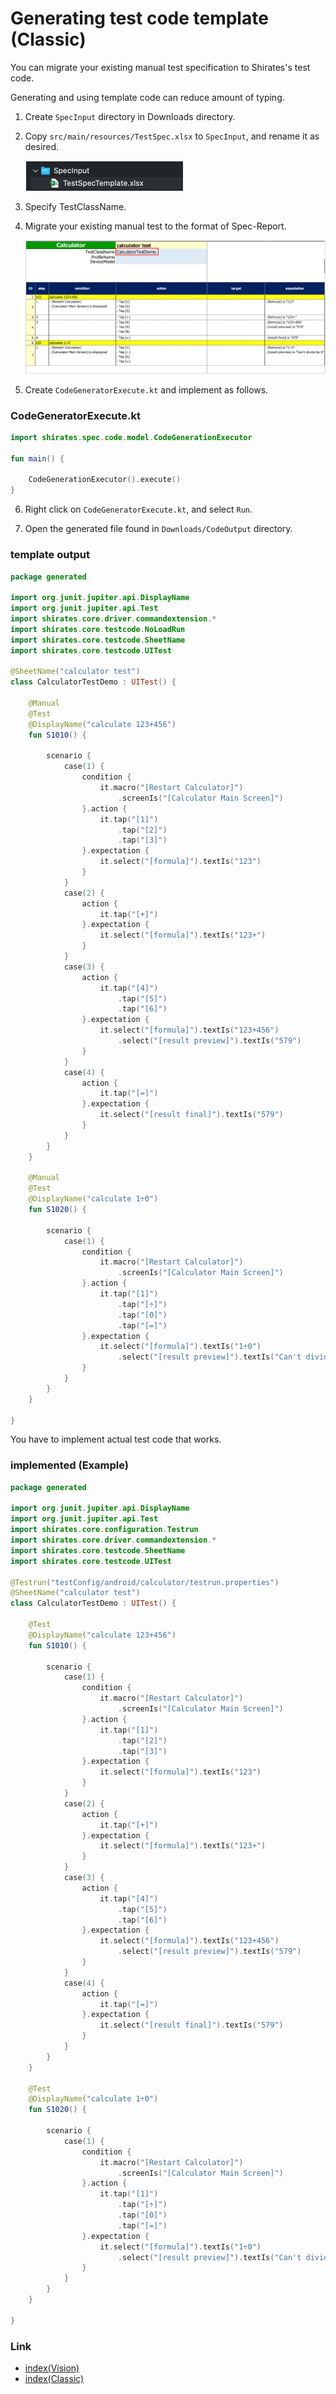# Generating test code template (Classic)

You can migrate your existing manual test specification to Shirates's test code.

Generating and using template code can reduce amount of typing.

1. Create `SpecInput` directory in Downloads directory.

2. Copy `src/main/resources/TestSpec.xlsx` to `SpecInput`, and rename it as desired.

   ![](_images/spec_input.png)

3. Specify TestClassName.

4. Migrate your existing manual test to the format of Spec-Report.

   ![](_images/test_spec_template.png)

5. Create `CodeGeneratorExecute.kt` and implement as follows.

### CodeGeneratorExecute.kt

```kotlin
import shirates.spec.code.model.CodeGenerationExecutor

fun main() {

    CodeGenerationExecutor().execute()
}
```

6. Right click on `CodeGeneratorExecute.kt`, and select `Run`.

7. Open the generated file found in `Downloads/CodeOutput` directory.

### template output

```kotlin
package generated

import org.junit.jupiter.api.DisplayName
import org.junit.jupiter.api.Test
import shirates.core.driver.commandextension.*
import shirates.core.testcode.NoLoadRun
import shirates.core.testcode.SheetName
import shirates.core.testcode.UITest

@SheetName("calculator test")
class CalculatorTestDemo : UITest() {

    @Manual
    @Test
    @DisplayName("calculate 123+456")
    fun S1010() {

        scenario {
            case(1) {
                condition {
                    it.macro("[Restart Calculator]")
                        .screenIs("[Calculator Main Screen]")
                }.action {
                    it.tap("[1]")
                        .tap("[2]")
                        .tap("[3]")
                }.expectation {
                    it.select("[formula]").textIs("123")
                }
            }
            case(2) {
                action {
                    it.tap("[+]")
                }.expectation {
                    it.select("[formula]").textIs("123+")
                }
            }
            case(3) {
                action {
                    it.tap("[4]")
                        .tap("[5]")
                        .tap("[6]")
                }.expectation {
                    it.select("[formula]").textIs("123+456")
                        .select("[result preview]").textIs("579")
                }
            }
            case(4) {
                action {
                    it.tap("[=]")
                }.expectation {
                    it.select("[result final]").textIs("579")
                }
            }
        }
    }

    @Manual
    @Test
    @DisplayName("calculate 1÷0")
    fun S1020() {

        scenario {
            case(1) {
                condition {
                    it.macro("[Restart Calculator]")
                        .screenIs("[Calculator Main Screen]")
                }.action {
                    it.tap("[1]")
                        .tap("[÷]")
                        .tap("[0]")
                        .tap("[=]")
                }.expectation {
                    it.select("[formula]").textIs("1÷0")
                        .select("[result preview]").textIs("Can't divide by 0")
                }
            }
        }
    }

}
```

You have to implement actual test code that works.

### implemented (Example)

```kotlin
package generated

import org.junit.jupiter.api.DisplayName
import org.junit.jupiter.api.Test
import shirates.core.configuration.Testrun
import shirates.core.driver.commandextension.*
import shirates.core.testcode.SheetName
import shirates.core.testcode.UITest

@Testrun("testConfig/android/calculator/testrun.properties")
@SheetName("calculator test")
class CalculatorTestDemo : UITest() {

    @Test
    @DisplayName("calculate 123+456")
    fun S1010() {

        scenario {
            case(1) {
                condition {
                    it.macro("[Restart Calculator]")
                        .screenIs("[Calculator Main Screen]")
                }.action {
                    it.tap("[1]")
                        .tap("[2]")
                        .tap("[3]")
                }.expectation {
                    it.select("[formula]").textIs("123")
                }
            }
            case(2) {
                action {
                    it.tap("[+]")
                }.expectation {
                    it.select("[formula]").textIs("123+")
                }
            }
            case(3) {
                action {
                    it.tap("[4]")
                        .tap("[5]")
                        .tap("[6]")
                }.expectation {
                    it.select("[formula]").textIs("123+456")
                        .select("[result preview]").textIs("579")
                }
            }
            case(4) {
                action {
                    it.tap("[=]")
                }.expectation {
                    it.select("[result final]").textIs("579")
                }
            }
        }
    }

    @Test
    @DisplayName("calculate 1÷0")
    fun S1020() {

        scenario {
            case(1) {
                condition {
                    it.macro("[Restart Calculator]")
                        .screenIs("[Calculator Main Screen]")
                }.action {
                    it.tap("[1]")
                        .tap("[÷]")
                        .tap("[0]")
                        .tap("[=]")
                }.expectation {
                    it.select("[formula]").textIs("1÷0")
                        .select("[result preview]").textIs("Can't divide by 0")
                }
            }
        }
    }

}
```

### Link

- [index(Vision)](../../index.md)
- [index(Classic)](../../classic/index.md)

